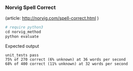 ### Norvig Spell Correct 
(article: http://norvig.com/spell-correct.html )

```python 
# require python3 
cd norvig_method
python evaluate 
```

Expected output 

```
unit_tests pass
75% of 270 correct (6% unknown) at 36 words per second 
68% of 400 correct (11% unknown) at 32 words per second 
```

